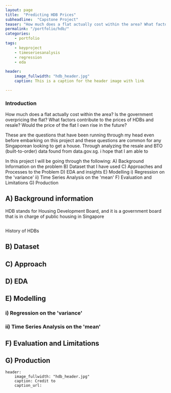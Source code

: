 ```yaml
---
layout: page
title:  "Predicting HDB Prices"
subheadline:  "Capstone Project"
teaser: "How much does a flat actually cost within the area? What factors contribute to the prices of HDBs and resale? Would the price of the flat I own rise in the future? These are questions that most Singaporeans face and what I hope to find insights in through my project"
permalink: "/portfolio/hdb/"
categories:
    - portfolio
tags:
    - keyproject
    - timeseriesanalysis
    - regression
    - eda
  
header:
    image_fullwidth: "hdb_header.jpg"
    caption: This is a caption for the header image with link

---
```


### Introduction
How much does a flat actually cost within the area? Is the government overpricing the flat? What factors contribute to the prices of HDBs and resale? Would the price of the flat I own rise in the future?

These are the questions that have been running through my head even before embarking on this project and these questions are common for any Singaporean looking to get a house. Through analyzing the resale and BTO (built-to-order) data found from data.gov.sg. i hope that I am able to 

In this project I will be going through the following: 
A) Background Information on the problem 
B) Dataset that I have used 
C) Approaches and Processes to the Problem 
D) EDA and insights 
E) Modelling 
   i) Regression on the 'variance' 
   ii) Time Series Analysis on the 'mean' 
F) Evaluation and Limitations 
G) Production 

## A) Background information 

HDB stands for Housing Development Board, and it is a government board that is in charge of public housing in Singapore

<div class="row">
    <img src="{{ site.urlimg }}hdb_timeline.jpg" alt="">
    <p>History of HDBs </p>
</div>

## B) Dataset 
## C) Approach 
## D) EDA
## E) Modelling 
###    i) Regression on the 'variance' 
###   ii) Time Series Analysis on the 'mean' 
## F) Evaluation and Limitations 
## G) Production 

~~~
header:
    image_fullwidth: "hdb_header.jpg"
    caption: Credit to 
    caption_url: 
~~~


<!--more-->


